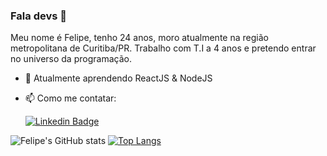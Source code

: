 ### Fala devs 👋

Meu nome é Felipe, tenho 24 anos, moro atualmente na região metropolitana de Curitiba/PR. Trabalho com T.I a 4 anos e pretendo entrar no universo da programação.

- 🌱 Atualmente aprendendo ReactJS & NodeJS

- 📫 Como me contatar:

    [![Linkedin Badge](https://img.shields.io/badge/-Felipe%20Sander-blue?style=flat-square&logo=Linkedin&logoColor=white&link=https://www.linkedin.com/in/ferlipesander/)](https://www.linkedin.com/in/felipe-sander-panisson-641195161/)

<!-- <span style="height ">
![Felipe's GitHub stats](https://github-readme-stats.vercel.app/api?username=felipesanderp&show_icons=true&theme=tokyonight)
</span> -->

![Felipe's GitHub stats](https://github-readme-stats.vercel.app/api?username=felipesanderp&theme=tokyonight)
[![Top Langs](https://github-readme-stats.vercel.app/api/top-langs/?username=felipesanderp&layout=compact&theme=tokyonight)](https://github.com/felipesander/github-readme-stats)

<!-- ![Snake animation](https://github.com/felipesanderp/felipesanderp/blob/output/github-contribution-grid-snake.svg) -->

  
<!--
**felipesanderp/felipesanderp** is a ✨ _special_ ✨ repository because its `README.md` (this file) appears on your GitHub profile.

Here are some ideas to get you started:

- 🔭 I’m currently working on ...
- 🌱 I’m currently learning ...
- 👯 I’m looking to collaborate on ...
- 🤔 I’m looking for help with ...
- 💬 Ask me about ...
- 📫 How to reach me: ...
- 😄 Pronouns: ...
- ⚡ Fun fact: ...
-->
